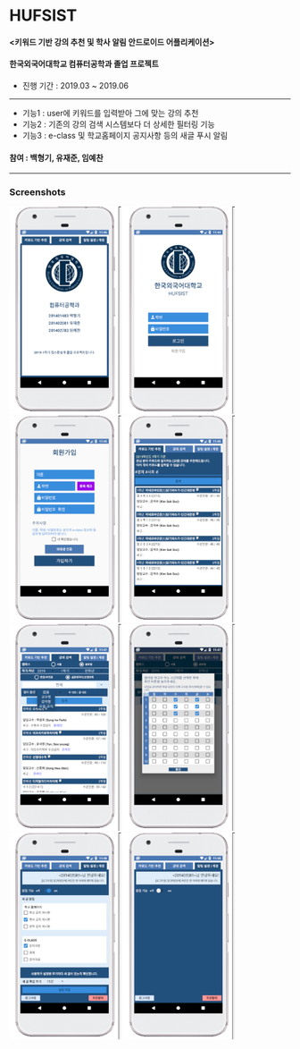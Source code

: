 # HUFSIST
#### <키워드 기반 강의 추천 및 학사 알림 안드로이드 어플리케이션>
#### 한국외국어대학교 컴퓨터공학과 졸업 프로젝트
* 진행 기간 : 2019.03 ~ 2019.06
---
* 기능1 : user에 키워드를 입력받아 그에 맞는 강의 추천
* 기능2 : 기존의 강의 검색 시스템보다 더 상세한 필터링 기능
* 기능3 : e-class 및 학교홈페이지 공지사항 등의 새글 푸시 알림
#### 참여 : 백형기, 유재준, 임예찬
---
### Screenshots
<div>
  <img width="200" src="./UI_images/home.png">
  <img width="200" src="./UI_images/login.png">
  <img width="200" src="./UI_images/register.png">
  <img width="200" src="./UI_images/recommend.png">
  <img width="200" src="./UI_images/search1.png">
  <img width="200" src="./UI_images/search2.png">
  <img width="200" src="./UI_images/notify1.png">
  <img width="200" src="./UI_images/notify2.png">
</div>

